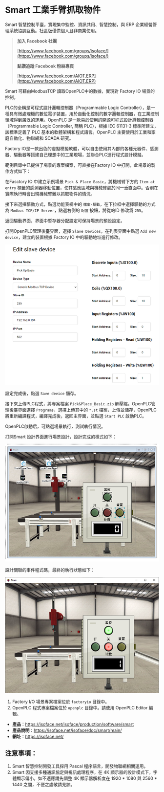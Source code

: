 # Smart 工業手臂抓取物件

Smart 智慧控制平臺，實現集中監控、資訊共用、智慧控制，與 ERP 企業經營管理系統協調互動。社區版僅供個人且非商業使用。

> **加入 Facebook 社團**
>
> [https://www.facebook.com/groups/isoface/](https://www.facebook.com/groups/isoface/)
> 
> **點讚追蹤 Facebook 粉絲專頁**
> 
> [https://www.facebook.com/AIOT.ERP](https://www.facebook.com/AIOT.ERP)

Smart 可藉由ModbusTCP 讀取OpenPLC中的數據，實現對 Factory IO 場景的控制。

PLC的全稱是可程式設計邏輯控制器（Programmable Logic Controller），是一種具有微處理機的數位電子裝置，用於自動化控制的數字邏輯控制器，在工業控制領域得到廣泛的運用。OpenPLC 是一款易於使用的開源可程式設計邏輯控制器（Programmable Logic Controller, 簡稱 PLC），根據 IEC 61131-3 標準所建立，該標準定義了 PLC 基本的軟體架構和程式語言。OpenPLC 主要使用於工業和家庭自動化、物聯網和 SCADA 研究。

Factory IO是一款出色的虛擬模擬軟體，可以自由使用其內部的各種元器件、感測器、驅動器等搭建自己理想中的工業現場，並聯合PLC進行程式設計模擬。

範例目錄中已提供了場景的專案檔案，可直接在Factory IO 中打開，此場景的製作方式如下：

在Fasctory IO 中建立示例場景 `Pick & Place Basic`，將機械臂下方的 `Item at entry` 標籤的感測器移動位置，使其感應區域與機械臂處於同一垂直面中。否則在實際執行時會出現機械臂難以抓取物件的情況。

接下來選擇驅動方式，點選功能表欄中的 `檔案-驅動`，在下拉框中選擇驅動的方式為 `Modbus TCP/IP Server`，點選右側的 `配置` 按鈕，將從站ID 修改爲 `255`。

返回驅動界面，界面中暫存器分配設定可保持場景的預設設定。

打開OpenPLC管理後臺界面，選擇 `Slave Devices`，在列表界面中點選 `Add new device`，建立的裝置根據 Factory IO 中的驅動地址進行修改。

![](images/411635413232283.png)

設定完成後，點選 `Save device` 儲存。


接下來上傳PLC程式，將專案檔案 `Pick&Place_Basic.zip` 解壓縮。OpenPLC管理後臺界面選擇 `Programs`，選擇上傳其中的 `*.st` 檔案，上傳並儲存，OpenPLC將重新編譯程式，編譯完成後，返回主界面，並點選 `Start PLC` 啟動PLC。

OpenPLC啟動后，可點選場景執行，測試執行情況。

打開Smart 設計界面進行場景設計，設計完成的樣式如下：

![](images/494125513250163.png)

設計關聯的事件程式碼，最終的執行狀態如下：

![](images/210955613247767.png)

1. Factory I/O 場景專案檔案位於 `factoryio` 目錄中。
2. OpenPLC 程式專案檔案位於 `openplc` 目錄中。請使用 OpenPLC Editor 編輯。

* **產品**：https://isoface.net/isoface/production/software/smart
* **產品說明**：https://isoface.net/isoface/doc/smart/main/
* **網址**：https://isoface.net/

## 注意事項：
1. Smart 智慧控制開發工具採用 Pascal 程序語言，開發物聯網相關運用。
2. Smart 因支援多種通訊協定與視訊處理程序，在 4K 顯示器的設計模式下，字體顯示偏小，如不適應請先調整 4K 顯示器解析度在 1920 * 1080 與 2560 * 1440 之間，不便之處敬請見諒。
